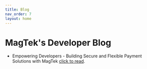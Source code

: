 ```yaml
---
title: Blog
nav_order: 7
layout: home
---
```


# MagTek's Developer Blog

- Empowering Developers - Building Secure and Flexible Payment Solutions with MagTek [click to read](docs\blog\EmpowerDevelopers.md).